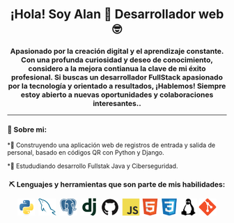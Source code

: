 <h1 align="center">¡Hola! Soy Alan 🚀 Desarrollador web 🤓</h1>
<h3 align="center">Apasionado por la creación digital y el aprendizaje constante. Con una profunda curiosidad y deseo de conocimiento, considero a la mejora contianua la clave de mi éxito profesional. Si buscas un desarrollador FullStack apasionado por la tecnología y orientado a resultados, ¡Hablemos! Siempre estoy abierto a nuevas oportunidades y colaboraciones interesantes..</h3>


---
### 👨 Sobre mi:
*🔭 Construyendo una aplicación web de registros de entrada y salida de personal, basado en códigos QR con Python y Django.

*🌱 Estududiando desarrollo Fullstak Java y Ciberseguridad. 




<div align="center"<br>
<h3>⛏ Lenguajes y herramientas que son parte de mis habilidades:</h3>
<div>
  <img src="https://github.com/devicons/devicon/blob/master/icons/python/python-original.svg" title="Python" alt="Python" width="40" heigth="40"/>&nbsp;
  <img src="https://github.com/devicons/devicon/blob/master/icons/mysql/mysql-original.svg" title="MySQL" alt="HTML" width="40" heigth="40"/>&nbsp;
  <img src="https://github.com/devicons/devicon/blob/master/icons/postgresql/postgresql-plain.svg" title="PostgresSQL" alt="HTML" width="40" heigth="40"/>&nbsp;
  <img src="https://github.com/devicons/devicon/blob/master/icons/django/django-plain.svg" title="Django" alt="HTML" width="40" heigth="40"/>&nbsp;
  <img src="https://github.com/devicons/devicon/blob/master/icons/github/github-original.svg" title="GitHub" alt="HTML" width="40" heigth="40"/>&nbsp;
  <img src="https://github.com/devicons/devicon/blob/master/icons/javascript/javascript-original.svg" title="JavaScript" alt="HTML" width="40" heigth="40"/>
  <img src="https://github.com/devicons/devicon/blob/master/icons/html5/html5-original.svg" title="HTML" alt="HTML" width="40" heigth="40"/>
  <img src="https://github.com/devicons/devicon/blob/master/icons/css3/css3-original.svg" title="CSS" alt="HTML" width="40" heigth="40"/>
  <img src="https://github.com/devicons/devicon/blob/master/icons/linux/linux-plain.svg" title="Linux" alt="HTML" width="40" heigth="40"/>
  <img src="https://github.com/devicons/devicon/blob/master/icons/git/git-original.svg" title="Git" alt="HTML" width="40" heigth="40"/>
</div>
</div>

<!-----

### Estado de mis prácticas de desarrollo:

[![GitHub Streak](https://streak-stats.demolab.com?user=almubaDev&theme=tokyonight-duo)](https://git.io/streak-stats)

--- -->
